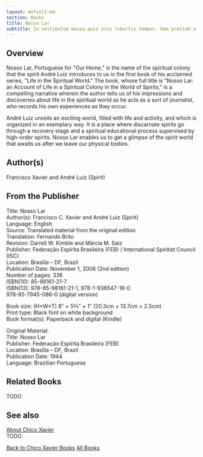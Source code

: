 ```yaml
---
layout: default-md
section: Books
title: Nosso Lar
subtitle: In vestibulum massa quis arcu lobortis tempus. Nam pretium arcu in odio vulputate luctus.
---
```


## Overview
Nosso Lar, Portuguese for "Our Home," is the name of the spiritual colony that the spirit André Luiz introduces to us in the first book of his acclaimed series, "Life in the Spiritual World." The book, whose full title is "Nosso Lar: an Account of Life in a Spiritual Colony in the World of Spirits," is a compelling narrative wherein the author tells us of his impressions and discoveries about life in the spiritual world as he acts as a sort of journalist, who records his own experiences as they occur.

André Luiz unveils an exciting world, filled with life and activity, and which is organized in an exemplary way. It is a place where discarnate spirits go through a recovery stage and a spiritual educational process supervised by high-order spirits. Nosso Lar enables us to get a glimpse of the spirit world that awaits us after we leave our physical bodies.

## Author(s)
Francisco Xavier and André Luiz (Spirit)

## From the Publisher
Title: 	Nosso Lar  
Author(s): 	Francisco C. Xavier and André Luiz (Spirit)  
Language: 	English  
Source: 	Translated material from the original edition  
Translation: 	Fernando Brito  
Revision: 	Darrell W. Kimble and Márcia M. Saiz  
Publisher: 	Federação Espírita Brasileira (FEB) / International Spiritist Council (ISC)  
Location: 	Brasília – DF, Brazil  
Publication Date: 	November 1, 2006 (2nd edition)  
Number of pages: 	336  
ISBN(10): 	85-98161-21-7  
ISBN(13): 	978-85-98161-21-1, 978-1-936547-18-0  
	978-85-7945-086-0 (digital version)  
  
Book size: (H×W×T) 	8″ × 5⅖” × 1″ (20.3cm × 13.7cm × 2.5cm)  
Print type: 	Black font on white background  
Book format(s): 	Paperback and digital (Kindle)  
  
Original Material: 	  
Title: 	Nosso Lar  
Publisher: 	Federação Espírita Brasileira (FEB)  
Location: 	Brasília – DF, Brazil  
Publication Date: 	1944  
Language: 	Brazilian Portuguese  

## Related Books
TODO

## See also
[About Chico Xavier](/profile/chico-xavier)  
TODO


<a href="/books/chico-xavier" class="button">Back to Chico Xavier Books</a>
<a href="/books" class="button">All Books</a>

